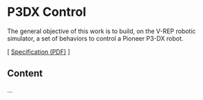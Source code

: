 # P3DX Control

The general objective of this work is to build, on the V-REP robotic simulator, a set of behaviors to control a Pioneer P3-DX robot.

[ [Specification (PDF)](https://www.ic.unicamp.br/~esther/teaching/2019s2/mo651/P2.pdf) ]

## Content

...
